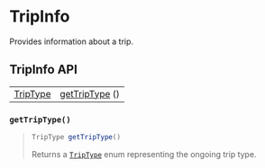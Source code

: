 # TripInfo

Provides information about a trip.

## TripInfo API

|  |  |
| :--- | :--- |
| [TripType](trip/triptype.md) | [getTripType](tripinfo.md#gettriptype) \(\) |



### `getTripType()`

> ```java
> TripType getTripType()
> ```
>
> Returns a [`TripType`](trip/triptype.md) enum representing the ongoing trip type.

